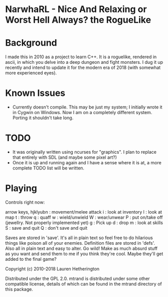 # NarwhaRL - Nice And Relaxing or Worst Hell Always? the RogueLike

# Background

I made this in 2010 as a project to learn C++. It is a roguelike, rendered in ascii, in which you delve into a deep dungeon and fight monsters. I dug it up recently and intend to update it for the modern era of 2018 (with somewhat more experienced eyes).

# Known Issues

- Currently doesn't compile. This may be just my system; I initially wrote it in Cygwin on Windows. Now I am on a completely different system. Porting it shouldn't take long.

# TODO

- It was originally written using ncurses for "graphics". I plan to replace that entirely with SDL (and maybe some pixel art?)
- Once it is up and running again and I have a sense where it is at, a more complete TODO list will be written.

# Playing

Controls right now:

arrow keys, hjklyubn : movement/melee attack
i : look at inventory
l : look at map
t : throw
q : quaff
w : wield/unwield
W : wear/unwear
P : put on/take off (jewellry. Not properly implemented yet)
g : Pick up
d : drop
m : look at skills
S : save and quit
Q : don't save and quit

Saves are stored in 'save'. It's all in plain text so feel free to do hilarious things like poison all of your enemies.
Definition files are stored in 'defs'. Also all in plain text and easy to alter. Go wild! Make as much absurd stuff as you want and send them to me if you think they're cool. Maybe they'll get added to the final game?

Copyright (c) 2010-2018 Lauren Hetherington

Distributed under the GPL 2.0. mtrand is distributed under some other compatible license, details of which can be found in the mtrand directory of this package.
